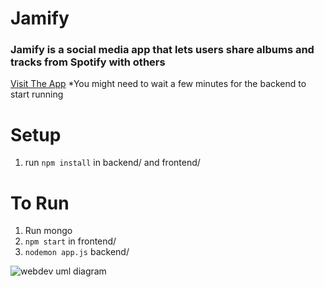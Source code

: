 # Jamify
<h3>Jamify is a social media app that lets users share albums and tracks from Spotify with others</h3>
<a href="https://cheery-quokka-e5431d.netlify.app">Visit The App</a>
*You might need to wait a few minutes for the backend to start running

# Setup
1. run `npm install` in backend/ and frontend/

# To Run
1. Run mongo
2. `npm start` in frontend/
3. `nodemon app.js` backend/

 ![webdev uml diagram](https://github.com/alinageng/cs4550-final-project/assets/113926984/6c3183af-c29f-43ea-9b71-8cb21f7b2fe1)

